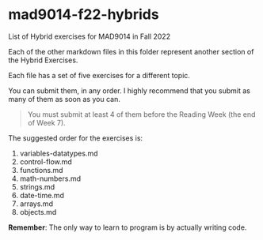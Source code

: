 # mad9014-f22-hybrids

List of Hybrid exercises for MAD9014 in Fall 2022

Each of the other markdown files in this folder represent another section of the Hybrid Exercises.

Each file has a set of five exercises for a different topic.

You can submit them, in any order. I highly recommend that you submit as many of them as soon as you can.

> You must submit at least 4 of them before the Reading Week (the end of Week 7).

The suggested order for the exercises is:

1. variables-datatypes.md
2. control-flow.md
3. functions.md
4. math-numbers.md
5. strings.md
6. date-time.md
7. arrays.md
8. objects.md

**Remember**: The only way to learn to program is by actually writing code.
